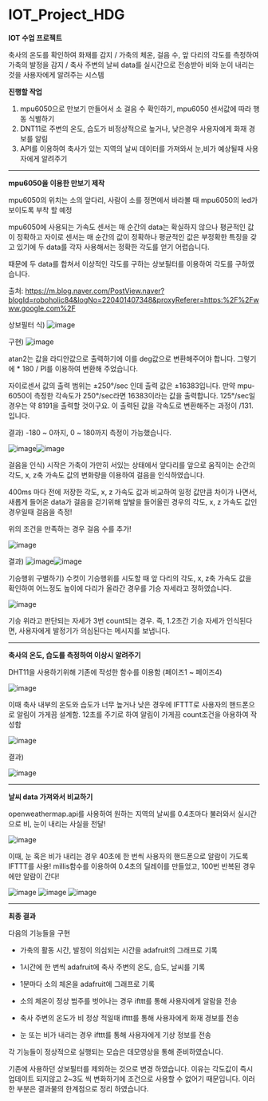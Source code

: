 # IOT_Project_HDG
**IOT 수업 프로젝트**

축사의 온도를 확인하여 화재를 감지 / 가축의 체온, 걸음 수, 앞 다리의 각도를 측정하여 가축의 발정을 감지 / 축사 주변의 날씨 data를 실시간으로 전송받아 비와 눈이 내리는 것을 사용자에게 알려주는 시스템 


**진행할 작업**

1. mpu6050으로 만보기 만들어서 소 걸음 수 확인하기, mpu6050 센서값에 따라 행동 식별하기
2. DNT11로 주변의 온도, 습도가 비정상적으로 높거나, 낮은경우 사용자에게 화재 경보를 알림
3. API를 이용하여 축사가 있는 지역의 날씨 데이터를 가져와서 눈,비가 예상될때 사용자에게 알려주기


----------------------
**mpu6050을 이용한 만보기 제작**

mpu6050의 위치는 소의 앞다리, 사람이 소를 정면에서 바라볼 때 mpu6050의 led가 보이도록 부착 할 예정 

mpu6050에 사용되는 가속도 센서는 매 순간의 data는 확실하지 않으나 평균적인 값이 정확하고
자이로 센서는 매 순간의 값이 정확하나 평균적인 값은 부정확한 특징을 갖고 있기에
두 data를 각자 사용해서는 정확한 각도를 얻기 어렵습니다. 

때문에 두 data를 합쳐서 이상적인 각도를 구하는 상보필터를 이용하여 각도를 구하였습니다.

출처: https://m.blog.naver.com/PostView.naver?blogId=roboholic84&logNo=220401407348&proxyReferer=https:%2F%2Fwww.google.com%2F

상보필터 식) ![image](https://user-images.githubusercontent.com/59642490/119835059-744b4e00-bf3b-11eb-97a2-0b5048709244.png)

구현)
![image](https://user-images.githubusercontent.com/59642490/119836006-54685a00-bf3c-11eb-85a5-72697db9edd8.png)

atan2는 값을 라디안값으로 출력하기에 이를 deg값으로 변환해주어야 합니다. 그렇기에 * 180 / PI를 이용하여 변환해 주었습니다.

자이로센서 값의 출력 범위는 ±250°/sec 인데 출력 값은 ±16383입니다. 만약 mpu-6050이 측정한 각속도가 250°/sec라면 16383이라는 값을 출력합니다.
125°/sec일 경우는 약 8191을 출력할 것이구요. 이 출력된 값을 각속도로 변환해주는 과정이 /131.입니다.


결과)
-180 ~ 0까지, 0 ~ 180까지 측정이 가능했습니다.

![image](https://user-images.githubusercontent.com/59642490/119837534-a52c8280-bf3d-11eb-8774-7d5134a78b0e.png)![image](https://user-images.githubusercontent.com/59642490/119837629-bd9c9d00-bf3d-11eb-85c4-aa83caee95f6.png)

걸음을 인식)
시작은 가축이 가만히 서있는 상태에서 앞다리를 앞으로 움직이는 순간의 각도, x, z축 가속도 값의 변화량을 이용하여 걸음을 인식하였습니다.

400ms 마다 전에 저장한 각도, x, z 가속도 값과 비교하여 일정 값만큼 차이가 나면서, 새롭게 들어온 data가 걸음을 걷기위해 앞발을 들어올린 경우의 각도, x, z 가속도 값인 경우일때 걸음을 측정!

위의 조건을 만족하는 경우 걸음 수를 추가!

![image](https://user-images.githubusercontent.com/59642490/119852916-b039df80-bf4a-11eb-9548-f4f7b3aff258.png)



결과)
![image](https://user-images.githubusercontent.com/59642490/119852652-72d55200-bf4a-11eb-9383-b2eff2a0af1e.png)![image](https://user-images.githubusercontent.com/59642490/119852791-91d3e400-bf4a-11eb-95c4-e35e0c14caa6.png)

기승행위 구별하기)
수컷이 기승행위를 시도할 때 앞 다리의 각도, x, z축 가속도 값을 확인하여 어느정도 높이에 다리가 올라간 경우를 기승 자세라고 정하였습니다.


![image](https://user-images.githubusercontent.com/59642490/120113554-f646ab80-c1b5-11eb-9784-cb8a50bfe676.png)



기승 위라고 판단되는 자세가 3번 count되는 경우. 즉, 1.2초간 기승 자세가 인식된다면, 사용자에게 발정기가 의심된다는 메시지를 보냅니다.

--------------------------------------------------------------
**축사의 온도, 습도를 측정하여 이상시 알려주기**

DHT11을 사용하기위해 기존에 작성한 함수를 이용함 (페이즈1 ~ 페이즈4)


![image](https://user-images.githubusercontent.com/59642490/120113629-46be0900-c1b6-11eb-98f0-97049c24340a.png)


이때 축사 내부의 온도와 습도가 너무 높거나 낮은 경우에 IFTTT로 사용자의 핸드폰으로 알림이 가게끔 설계함.
12초를 주기로 하여 알림이 가게끔 count조건을 아용하여 작성함


![image](https://user-images.githubusercontent.com/59642490/120113680-838a0000-c1b6-11eb-8cdf-152ac61fb0a9.png)


결과)


![image](https://user-images.githubusercontent.com/59642490/120113898-9b15b880-c1b7-11eb-9f7b-5d518c4a34fb.png)




--------------------------------------------------------------
**날씨 data 가져와서 비교하기**

openweathermap.api를 사용하여 원하는 지역의 날씨를 0.4초마다 불러와서 실시간으로 비, 눈이 내리는 사실을 전달!


![image](https://user-images.githubusercontent.com/59642490/120076944-ed38da00-c0e2-11eb-977b-fd70e3f38c85.png)


이때, 눈 혹은 비가 내리는 경우 40초에 한 번씩 사용자의 핸드폰으로 알람이 가도록 IFTTT를 사용!
millis함수를 이용하여 0.4초의 딜레이를 만들었고, 100번 반복된 경우에만 알람이 간다!


![image](https://user-images.githubusercontent.com/59642490/120076973-12c5e380-c0e3-11eb-9e53-cb86e190a341.png)
![image](https://user-images.githubusercontent.com/59642490/120076997-283b0d80-c0e3-11eb-8fa2-6cc41f80f65e.png)
![image](https://user-images.githubusercontent.com/59642490/120077069-87008700-c0e3-11eb-8765-fad4a3c6118d.png)


-----------------------------------------------------------------
**최종 결과**

다음의 기능들을 구현

- 가축의 활동 시간, 발정이 의심되는 시간을 adafruit의 그래프로 기록 

- 1시간에 한 번씩 adafruit에 축사 주변의 온도, 습도, 날씨를 기록

- 1분마다 소의 체온을 adafruit에 그래프로 기록

- 소의 체온이 정상 범주를 벗어나는 경우 ifttt를 통해 사용자에게 알람을 전송

- 축사 주변의 온도가 비 정상 적일때 ifttt를 통해 사용자에게 화재 경보를 전송

- 눈 또는 비가 내리는 경우 ifttt를 통해 사용자에게 기상 정보를 전송

각 기능들이 정상적으로 실행되는 모습은 데모영상을 통해 준비하였습니다.

기존에 사용하던 상보필터를 제외하는 것으로 변경 하였습니다. 이유는 각도값이 즉시 업데이트 되지않고 2~3도 씩 변화하기에 조건으로 사용할 수 없어기 때문입니다. 이러한 부분은 결과물의 한계점으로 정리 하였습니다.
